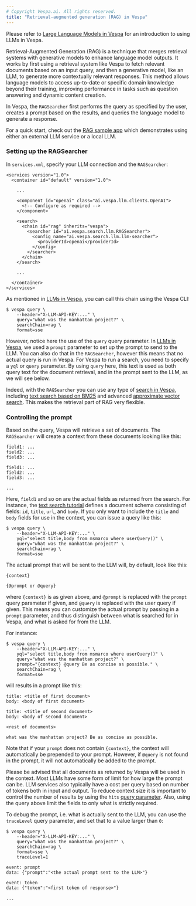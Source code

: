 ```yaml
---
# Copyright Vespa.ai. All rights reserved.
title: "Retrieval-augmented generation (RAG) in Vespa"
---
```


Please refer to [Large Language Models in Vespa](llms-in-vespa.html) for an
introduction to using LLMs in Vespa.

Retrieval-Augmented Generation (RAG) is a technique that merges retrieval
systems with generative models to enhance language model outputs. It works by
first using a retrieval system like Vespa to fetch relevant documents based on
an input query, and then a generative model, like an LLM, to generate more
contextually relevant responses. This method allows language models to access
up-to-date or specific domain knowledge beyond their training, improving
performance in tasks such as question answering and dynamic content creation.

In Vespa, the `RAGSearcher` first performs the query as specified by the user,
creates a prompt based on the results, and queries the language model to
generate a response.

For a quick start, check out the [RAG sample
app](https://github.com/vespa-engine/sample-apps/tree/master/retrieval-augmented-generation)
which demonstrates using either an external LLM service or a local LLM.


### Setting up the RAGSearcher

In `services.xml`, specify your LLM connection and the `RAGSearcher`:

```
<services version="1.0">
  <container id="default" version="1.0">

    ...

    <component id="openai" class="ai.vespa.llm.clients.OpenAI">
      <!-- Configure as required -->
    </component>

    <search>
      <chain id="rag" inherits="vespa">
        <searcher id="ai.vespa.search.llm.RAGSearcher">
          <config name="ai.vespa.search.llm.llm-searcher">
            <providerId>openai</providerId>
          </config>
        </searcher>
      </chain>
    </search>

    ...

  </container>
</services>
```

As mentioned in [LLMs in Vespa](llms-in-vespa.html), you can call this chain
using the Vespa CLI:

```
$ vespa query \
    --header="X-LLM-API-KEY:..." \
    query="what was the manhattan project?" \
    searchChain=rag \
    format=sse
```

However, notice here the use of the `query` query parameter. In [LLMs in
Vespa](llms-in-vespa.html), we used a `prompt` parameter to set up the prompt
to send to the LLM. You can also do that in the `RAGSearcher`, however this means
that no actual query is run in Vespa. For Vespa to run a search, you need to
specify a `yql` or `query` parameter. By using `query` here, this text is
used as both query text for the document retrieval, and in the prompt sent to
the LLM, as we will see below.

Indeed, with the `RAGSearcher` you can use any type of [search in
Vespa](query-api.html), including [text search based on
BM25](tutorials/text-search.html) and advanced [approximate vector
search](approximate-nn-hnsw.html). This makes the retrieval part of
RAG very flexible.

### Controlling the prompt

Based on the query, Vespa will retrieve a set of documents. The `RAGSearcher`
will create a context from these documents looking like this:

```
field1: ...
field2: ...
field3: ...

field1: ...
field2: ...
field3: ...

...

```

Here, `field1` and so on are the actual fields as returned from the search. For
instance, the [text search tutorial](tutorials/text-search.html) defines a
document schema consisting of fields: `id`, `title`, `url`, and `body`. If you
only want to include the `title` and `body` fields for use in the context, you
can issue a query like this:

```
$ vespa query \
    --header="X-LLM-API-KEY:..." \
    yql="select title,body from msmarco where userQuery()" \
    query="what was the manhattan project?" \
    searchChain=rag \
    format=sse
```

The actual prompt that will be sent to the LLM will, by default, look like this:

```
{context}

{@prompt or @query}
```

where `{context}` is as given above, and `@prompt` is replaced with the `prompt`
query parameter if given, and `@query` is replaced with the user query if given.
This means you can customize the actual prompt by passing in a `prompt`
parameter, and thus distinguish between what is searched for in Vespa, and what
is asked for from the LLM.

For instance:

```
$ vespa query \
    --header="X-LLM-API-KEY:..." \
    yql="select title,body from msmarco where userQuery()" \
    query="what was the manhattan project?" \
    prompt="{context} @query Be as concise as possible." \
    searchChain=rag \
    format=sse
```

will results in a prompt like this:

```
title: <title of first document>
body: <body of first document>

title: <title of second document>
body: <body of second document>

<rest of documents>

what was the manhattan project? Be as concise as possible.
```

Note that if your `prompt` does not contain `{context}`, the context will
automatically be prepended to your prompt. However, if `@query` is not
found in the prompt, it will not automatically be added to the prompt.

Please be advised that all documents as returned by Vespa will be used in the
context. Most LLMs have some form of limit for how large the prompt can be. LLM
services also typically have a cost per query based on number of tokens both in
input and output. To reduce context size it is important to control the number
of results by using the `hits` [query
parameter](reference/query-api-reference.html#hits). Also, using the query above
limit the fields to only what is strictly required.

To debug the prompt, i.e. what is actually sent to the LLM, you can use the
`traceLevel` query parameter, and set that to a value larger than `0`:

```
$ vespa query \
    --header="X-LLM-API-KEY:..." \
    query="what was the manhattan project?" \
    searchChain=rag \
    format=sse \
    traceLevel=1

event: prompt
data: {"prompt":"<the actual prompt sent to the LLM>"}

event: token
data: {"token":"<first token of response>"}

...
```
